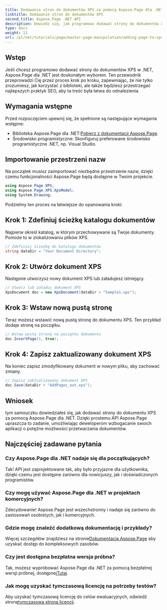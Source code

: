 ```yaml
---
title: Dodawanie stron do dokumentów XPS za pomocą Aspose.Page dla .NET
linktitle: Dodawanie stron do dokumentów XPS
second_title: Aspose.Page .NET API
description: Dowiedz się, jak programowo dodawać strony do dokumentów XPS za pomocą Aspose.Page dla .NET. Ten kompleksowy przewodnik obejmuje wymagania wstępne, przykłady kodu i często zadawane pytania.
type: docs
weight: 11
url: /pl/net/tutorials/page/master-page-manipulation/adding-page-to-xps-document/
---
```

## Wstęp

Jeśli chcesz programowo dodawać strony do dokumentów XPS w .NET, Aspose.Page dla .NET jest doskonałym wyborem. Ten przewodnik przeprowadzi Cię przez proces krok po kroku, zapewniając, że nie tylko zrozumiesz, jak korzystać z biblioteki, ale także będziesz przestrzegać najlepszych praktyk SEO, aby ta treść była łatwa do odnalezienia.

## Wymagania wstępne

Przed rozpoczęciem upewnij się, że spełnione są następujące wymagania wstępne:

-  Biblioteka Aspose.Page dla .NET:[Pobierz z dokumentacji Aspose.Page](https://reference.aspose.com/page/net/).
- Środowisko programistyczne: Skonfiguruj preferowane środowisko programistyczne .NET, np. Visual Studio.

## Importowanie przestrzeni nazw

Na początek musisz zaimportować niezbędne przestrzenie nazw, dzięki czemu funkcjonalności Aspose.Page będą dostępne w Twoim projekcie.

```csharp
using Aspose.Page.XPS;
using Aspose.Page.XPS.XpsModel;
using System.Drawing;
```

Podzielmy ten proces na łatwiejsze do opanowania kroki:

## Krok 1: Zdefiniuj ścieżkę katalogu dokumentów

Najpierw określ katalog, w którym przechowywane są Twoje dokumenty. Pomoże to w zlokalizowaniu plików XPS.

```csharp
// Zdefiniuj ścieżkę do katalogu dokumentów
string dataDir = "Your Document Directory";
```

## Krok 2: Utwórz dokument XPS

Następnie utworzysz nowy dokument XPS lub załadujesz istniejący.

```csharp
// Utwórz lub załaduj dokument XPS
XpsDocument doc = new XpsDocument(dataDir + "Sample1.xps");
```

## Krok 3: Wstaw nową pustą stronę

Teraz możesz wstawić nową pustą stronę do dokumentu XPS. Ten przykład dodaje stronę na początku.

```csharp
// Wstaw pustą stronę na początku dokumentu
doc.InsertPage(1, true);
```

## Krok 4: Zapisz zaktualizowany dokument XPS

Na koniec zapisz zmodyfikowany dokument w nowym pliku, aby zachować zmiany.

```csharp
// Zapisz zaktualizowany dokument XPS
doc.Save(dataDir + "AddPages_out.xps");
```

## Wniosek

tym samouczku dowiedziałeś się, jak dodawać strony do dokumentu XPS za pomocą Aspose.Page dla .NET. Dzięki prostemu API Aspose.Page upraszcza to zadanie, umożliwiając deweloperom wzbogacanie swoich aplikacji o potężne możliwości przetwarzania dokumentów.

## Najczęściej zadawane pytania

### Czy Aspose.Page dla .NET nadaje się dla początkujących?

Tak! API jest zaprojektowane tak, aby było przyjazne dla użytkownika, dzięki czemu jest dostępne zarówno dla nowicjuszy, jak i doświadczonych programistów.

### Czy mogę używać Aspose.Page dla .NET w projektach komercyjnych?

Zdecydowanie! Aspose.Page jest wszechstronny i nadaje się zarówno do zastosowań osobistych, jak i komercyjnych.

### Gdzie mogę znaleźć dodatkową dokumentację i przykłady?

 Więcej szczegółów znajdziesz na stronie[Dokumentacja Aspose.Page](https://reference.aspose.com/page/net/) aby uzyskać dostęp do kompleksowych zasobów.

### Czy jest dostępna bezpłatna wersja próbna?

 Tak, możesz wypróbować Aspose.Page dla .NET za pomocą bezpłatnej wersji próbnej, dostępnej[Tutaj](https://releases.aspose.com/).

### Jak mogę uzyskać tymczasową licencję na potrzeby testów?

 Aby uzyskać tymczasową licencję do celów ewaluacyjnych, odwiedź stronę[tymczasowa strona licencji](https://purchase.conholdate.com/temporary-license/).